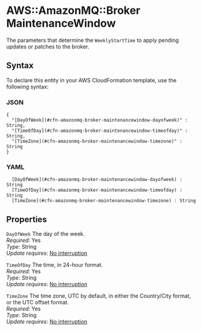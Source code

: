 # AWS::AmazonMQ::Broker MaintenanceWindow<a name="aws-properties-amazonmq-broker-maintenancewindow"></a>

The parameters that determine the `WeeklyStartTime` to apply pending updates or patches to the broker\.

## Syntax<a name="aws-properties-amazonmq-broker-maintenancewindow-syntax"></a>

To declare this entity in your AWS CloudFormation template, use the following syntax:

### JSON<a name="aws-properties-amazonmq-broker-maintenancewindow-syntax.json"></a>

```
{
  "[DayOfWeek](#cfn-amazonmq-broker-maintenancewindow-dayofweek)" : String,
  "[TimeOfDay](#cfn-amazonmq-broker-maintenancewindow-timeofday)" : String,
  "[TimeZone](#cfn-amazonmq-broker-maintenancewindow-timezone)" : String
}
```

### YAML<a name="aws-properties-amazonmq-broker-maintenancewindow-syntax.yaml"></a>

```
﻿  [DayOfWeek](#cfn-amazonmq-broker-maintenancewindow-dayofweek) : String
﻿  [TimeOfDay](#cfn-amazonmq-broker-maintenancewindow-timeofday) : String
﻿  [TimeZone](#cfn-amazonmq-broker-maintenancewindow-timezone) : String
```

## Properties<a name="aws-properties-amazonmq-broker-maintenancewindow-properties"></a>

`DayOfWeek`  <a name="cfn-amazonmq-broker-maintenancewindow-dayofweek"></a>
The day of the week\.  
*Required*: Yes  
*Type*: String  
*Update requires*: [No interruption](https://docs.aws.amazon.com/AWSCloudFormation/latest/UserGuide/using-cfn-updating-stacks-update-behaviors.html#update-no-interrupt)

`TimeOfDay`  <a name="cfn-amazonmq-broker-maintenancewindow-timeofday"></a>
The time, in 24\-hour format\.  
*Required*: Yes  
*Type*: String  
*Update requires*: [No interruption](https://docs.aws.amazon.com/AWSCloudFormation/latest/UserGuide/using-cfn-updating-stacks-update-behaviors.html#update-no-interrupt)

`TimeZone`  <a name="cfn-amazonmq-broker-maintenancewindow-timezone"></a>
The time zone, UTC by default, in either the Country/City format, or the UTC offset format\.  
*Required*: Yes  
*Type*: String  
*Update requires*: [No interruption](https://docs.aws.amazon.com/AWSCloudFormation/latest/UserGuide/using-cfn-updating-stacks-update-behaviors.html#update-no-interrupt)